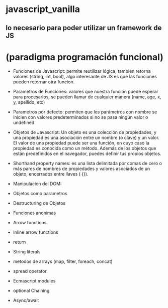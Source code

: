 # javascript_vanilla
## lo necesario para poder utilizar un framework de JS
# (paradigma programación funcional)

- Funciones de Javascript: permite reutilizar lógica, tambien retorna
valores (string, int, bool), algo interesante de JS es que las funciones pueden retornar
otra funcion.

- Parametros de Funciones: valores que nuestra función puede esperar para procesarlos, se pueden llamar 
de cualquier manera (name, age, x, y, apellido, etc)


- Parametros por defecto: permiten que los parámetros con nombre se inicien con valores predeterminados si no se pasa ningún valor o undefined.


- Objetos de Javascript: Un objeto es una colección de propiedades, y una propiedad es una asociación entre un nombre (o clave) y un valor. El valor de una propiedad puede ser una función, en cuyo caso la propiedad es conocida como un método. Además de los objetos que están predefinidos en el navegador, puedes definir tus propios objetos.


- Shorthand property names: es una lista delimitada por comas de cero o más pares de nombres de propiedades y valores asociados de un objeto, encerrados entre llaves ( {}).


- Manipulacion del DOM: 


- Objetos como parametros
- Destructuring de Objetos
- Funciones anonimas
- Arrow functions
- Inline arrow functions
- return
- String literals
- metodos de arrays (map, filter, foreach, concat)
- spread operator
- Ecmascript modules
- optional Chaining
- Async/await
